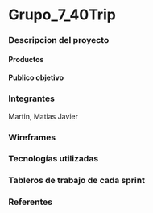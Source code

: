 # Grupo_7_40Trip

### Descripcion del proyecto

#### Productos

#### Publico objetivo


### Integrantes

Martin, Matias Javier

### Wireframes


### Tecnologías utilizadas


### Tableros de trabajo de cada sprint

### Referentes
